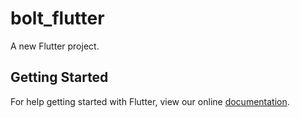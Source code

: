 # bolt_flutter

A new Flutter project.

## Getting Started

For help getting started with Flutter, view our online
[documentation](https://flutter.io/).
